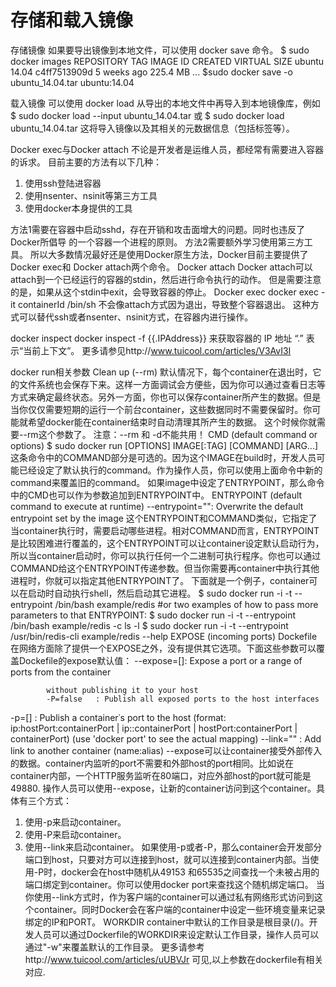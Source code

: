 # 存储和载入镜像

存储镜像
如果要导出镜像到本地文件，可以使用 docker save 命令。
$ sudo docker images
REPOSITORY          TAG                 IMAGE ID            CREATED             VIRTUAL SIZE
ubuntu              14.04               c4ff7513909d        5 weeks ago         225.4 MB
...
$sudo docker save -o ubuntu\_14.04.tar ubuntu:14.04

载入镜像
可以使用 docker load 从导出的本地文件中再导入到本地镜像库，例如
$ sudo docker load --input ubuntu\_14.04.tar
或
$ sudo docker load ubuntu\_14.04.tar
这将导入镜像以及其相关的元数据信息（包括标签等）。

Docker exec与Docker attach
不论是开发者是运维人员，都经常有需要进入容器的诉求。
目前主要的方法有以下几种：
1. 使用ssh登陆进容器
2. 使用nsenter、nsinit等第三方工具
3. 使用docker本身提供的工具

方法1需要在容器中启动sshd，存在开销和攻击面增大的问题。同时也违反了Docker所倡导
的一个容器一个进程的原则。
方法2需要额外学习使用第三方工具。
所以大多数情况最好还是使用Docker原生方法，Docker目前主要提供了Docker exec和
Docker attach两个命令。
Docker attach
Docker attach可以attach到一个已经运行的容器的stdin，然后进行命令执行的动作。
但是需要注意的是，如果从这个stdin中exit，会导致容器的停止。
Docker exec
docker exec -it containerId /bin/sh
不会像attach方式因为退出，导致整个容器退出。
这种方式可以替代ssh或者nsenter、nsinit方式，在容器内进行操作。

docker inspect
docker inspect -f {{.IPAddress}} 来获取容器的 IP 地址 “.” 表示“当前上下文”。
更多请参见http://www.tuicool.com/articles/V3AvI3I

docker run相关参数
Clean up \(--rm\)
默认情况下，每个container在退出时，它的文件系统也会保存下来。这样一方面调试会方便些，因为你可以通过查看日志等方式来确定最终状态。另外一方面，你也可以保存container所产生的数据。但是当你仅仅需要短期的运行一个前台container，这些数据同时不需要保留时。你可能就希望docker能在container结束时自动清理其所产生的数据。
这个时候你就需要--rm这个参数了。 注意：--rm 和 -d不能共用！ 
CMD \(default command or options\)
$ sudo docker run \[OPTIONS\] IMAGE\[:TAG\] \[COMMAND\] \[ARG...\]
这条命令中的COMMAND部分是可选的。因为这个IMAGE在build时，开发人员可能已经设定了默认执行的command。作为操作人员，你可以使用上面命令中新的command来覆盖旧的command。
如果image中设定了ENTRYPOINT，那么命令中的CMD也可以作为参数追加到ENTRYPOINT中。
ENTRYPOINT \(default command to execute at runtime\)
--entrypoint="": Overwrite the default entrypoint set by the image
这个ENTRYPOINT和COMMAND类似，它指定了当container执行时，需要启动哪些进程。相对COMMAND而言，ENTRYPOINT是比较困难进行覆盖的，这个ENTRYPOINT可以让container设定默认启动行为，所以当container启动时，你可以执行任何一个二进制可执行程序。你也可以通过COMMAND给这个ENTRYPOINT传递参数。但当你需要再container中执行其他进程时，你就可以指定其他ENTRYPOINT了。
下面就是一个例子，container可以在启动时自动执行shell，然后启动其它进程。
$ sudo docker run -i -t --entrypoint /bin/bash example/redis
\#or two examples of how to pass more parameters to that ENTRYPOINT:
$ sudo docker run -i -t --entrypoint /bin/bash example/redis -c ls -l
$ sudo docker run -i -t --entrypoint /usr/bin/redis-cli example/redis --help
EXPOSE \(incoming ports\)
Dockefile在网络方面除了提供一个EXPOSE之外，没有提供其它选项。下面这些参数可以覆盖Dockefile的expose默认值：
--expose=\[\]: Expose a port or a range of ports from the container

            without publishing it to your host
            -P=false   : Publish all exposed ports to the host interfaces

-p=\[\]      : Publish a container᾿s port to the host \(format:
ip:hostPort:containerPort \| ip::containerPort \|
hostPort:containerPort \| containerPort\)
\(use 'docker port' to see the actual mapping\)
--link=""  : Add link to another container \(name:alias\)
--expose可以让container接受外部传入的数据。container内监听的port不需要和外部host的port相同。比如说在container内部，一个HTTP服务监听在80端口，对应外部host的port就可能是49880.
操作人员可以使用--expose，让新的container访问到这个container。具体有三个方式：
1. 使用-p来启动container。
2. 使用-P来启动container。
3. 使用--link来启动container。
如果使用-p或者-P，那么container会开发部分端口到host，只要对方可以连接到host，就可以连接到container内部。当使用-P时，docker会在host中随机从49153 和65535之间查找一个未被占用的端口绑定到container。你可以使用docker port来查找这个随机绑定端口。
当你使用--link方式时，作为客户端的container可以通过私有网络形式访问到这个container。同时Docker会在客户端的container中设定一些环境变量来记录绑定的IP和PORT。
WORKDIR
container中默认的工作目录是根目录\(/\)。开发人员可以通过Dockerfile的WORKDIR来设定默认工作目录，操作人员可以通过"-w"来覆盖默认的工作目录。
更多请参考http://www.tuicool.com/articles/uUBVJr
可见,以上参数在dockerfile有相关对应.
